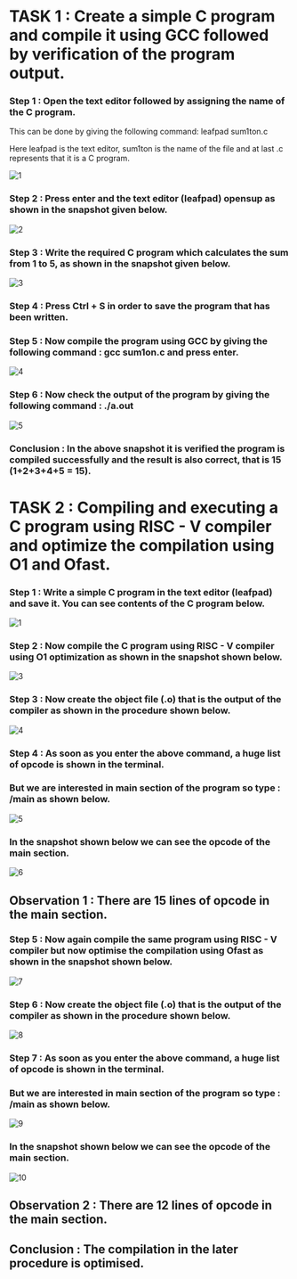 # TASK 1 : Create a simple C program and compile it using GCC followed by verification of the program output. 

### Step 1 : Open the text editor followed by assigning the name of the C program.

This can be done by giving the following command: leafpad sum1ton.c

Here leafpad is the text editor, sum1ton is the name of the file and at last .c represents that it is a C program.


![1](https://github.com/user-attachments/assets/188f3dea-68d2-489a-8db9-e4c6e11c8d39)


### Step 2 : Press enter and the text editor (leafpad) opensup as shown in the snapshot given below.


![2](https://github.com/user-attachments/assets/0283e5ea-978e-4200-b594-a206a8ad6a52)


### Step 3 : Write the required C program which calculates the sum from 1 to 5, as shown in the snapshot given below.


![3](https://github.com/user-attachments/assets/7f1386ba-74eb-4ef8-9a9f-0efb83338a0f)


### Step 4 : Press Ctrl + S in order to save the program that has been written.

### Step 5 : Now compile the program using GCC by giving the following command : gcc sum1on.c and press enter.


![4](https://github.com/user-attachments/assets/c78c877c-a870-4ea8-bbca-517f5443fe0f)


### Step 6 : Now check the output of the program by giving the following command : ./a.out


![5](https://github.com/user-attachments/assets/ffc1a40f-2449-4c0a-bce0-1c7add7d0427)


 ### Conclusion : In the above snapshot it is verified the program is compiled successfully and the result is also correct, that is 15 (1+2+3+4+5 = 15).


 # TASK 2 : Compiling and executing a C program using RISC - V compiler and optimize the compilation using O1 and Ofast.

 ### Step 1 : Write a simple C program in the text editor (leafpad) and save it. You can see contents of the C program below.

 ![1](https://github.com/user-attachments/assets/a454ed04-8a3a-4d5d-9851-9b65a8e079d2)

 ### Step 2 : Now compile the C program using RISC - V compiler using O1 optimization as shown in the snapshot shown below.

 ![3](https://github.com/user-attachments/assets/8e2a2657-fb13-4f58-9373-45a07489fbb1)

 ### Step 3 : Now create the object file (.o) that is the output of the compiler as shown in the procedure shown below.

 ![4](https://github.com/user-attachments/assets/0831e910-36b1-4f02-a61c-2d25b38d0cd2)

 ### Step 4 : As soon as you enter the above command, a huge list of opcode is shown in the terminal.

 ### But we are interested in main section of the program so type : /main as shown below.

 ![5](https://github.com/user-attachments/assets/445b3e20-13d8-458d-b978-2e23d11617a4)

 ### In the snapshot shown below we can see the opcode of the main section.

 ![6](https://github.com/user-attachments/assets/ee57f363-8fff-4dc3-87d0-623df1000896)

 ## Observation 1 : There are 15 lines of opcode in the main section.

 ### Step 5 : Now again compile the same program using RISC - V compiler but now optimise the compilation using Ofast as shown in the snapshot shown below.

 ![7](https://github.com/user-attachments/assets/9949fb6a-ad86-4898-8cfe-77001e6e8cdb)

### Step 6 : Now create the object file (.o) that is the output of the compiler as shown in the procedure shown below.

![8](https://github.com/user-attachments/assets/e5825259-3559-4278-abe3-634ee3be166b)

 ### Step 7 : As soon as you enter the above command, a huge list of opcode is shown in the terminal.

 ### But we are interested in main section of the program so type : /main as shown below.

 ![9](https://github.com/user-attachments/assets/c1b48f69-5459-4f66-9489-a43f03a236e4)

  ### In the snapshot shown below we can see the opcode of the main section.

  ![10](https://github.com/user-attachments/assets/b85f864a-57d8-46f3-bc92-5a1a19579da2)

  ## Observation 2 : There are 12 lines of opcode in the main section.

  ## Conclusion : The compilation in the later procedure is optimised.


 














